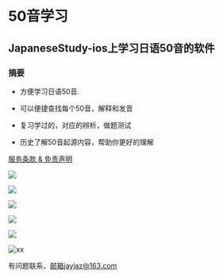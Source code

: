 # 50音学习

## JapaneseStudy-ios上学习日语50音的软件

### 摘要

* 方便学习日语50音.

* 可以便捷查找每个50音，解释和发音

* 复习学过的，对应的辨析，做题测试

* 历史了解50音起源内容，帮助你更好的理解

[服务条款 & 免责声明](https://github.com/jazjay-stack/50-/blob/master/%E6%9C%8D%E5%8A%A1%E6%9D%A1%E6%AC%BE.md)

![](https://github.com/jazjay-stack/50-/blob/master/photo/1.png)

![](https://github.com/jazjay-stack/50-/blob/master/photo/2.png)

![](https://github.com/jazjay-stack/50-/blob/master/photo/3.png)

![](https://github.com/jazjay-stack/50-/blob/master/photo/4.png)

![](https://github.com/jazjay-stack/50-/blob/master/photo/5.png)

![xx](https://upload-images.jianshu.io/upload_images/20720473-f8c2794e0184a16b.png)

有问题联系，邮箱jayjaz@163.com
